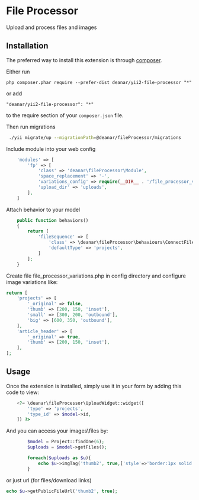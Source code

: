 File Processor
==============
Upload and process files and images

Installation
------------

The preferred way to install this extension is through [composer](http://getcomposer.org/download/).

Either run

```
php composer.phar require --prefer-dist deanar/yii2-file-processor "*"
```

or add

```
"deanar/yii2-file-processor": "*"
```

to the require section of your `composer.json` file.

Then run migrations

```bash
 ./yii migrate/up --migrationPath=@deanar/fileProcessor/migrations
```

Include module into your web config

```php
    'modules' => [
        'fp' => [
            'class' => 'deanar\fileProcessor\Module',
            'space_replacement' => '-',
            'variations_config' => require(__DIR__ . '/file_processor_variations.php'),
            'upload_dir' => 'uploads',
        ],
    ]
```

Attach behavior to your model

```php
    public function behaviors()
    {
        return [
            'fileSequence' => [
                'class' => \deanar\fileProcessor\behaviours\ConnectFileSequence::className(),
                'defaultType' => 'projects',
            ]
        ];
    }
```

Create file file_processor_variations.php in config directory and configure image variations like:

```php
return [
    'projects' => [
        '_original' => false,
        'thumb' => [200, 150, 'inset'],
        'small' => [300, 200, 'outbound'],
        'big' => [600, 350, 'outbound'],
    ],
    'article_header' => [
        '_original' => true,
        'thumb' => [200, 150, 'inset'],
    ],
];
```

Usage
-----

Once the extension is installed, simply use it in your form by adding this code to view:

```php
    <?= \deanar\fileProcessor\UploadWidget::widget([
        'type' => 'projects',
        'type_id' => $model->id,
    ]) ?>
```

And you can access your images\files by:

```php
        $model = Project::findOne(6);
        $uploads = $model->getFiles();

        foreach($uploads as $u){
            echo $u->imgTag('thumb2', true,['style'=>'border:1px solid red;']);
        }
```
or just url (for files/download links)

```php
echo $u->getPublicFileUrl('thumb2', true);
```



